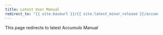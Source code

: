 ```yaml
---
title: Latest User Manual
redirect_to: "{{ site.baseurl }}/{{ site.latest_minor_release }}/accumulo_user_manual.html"
---
```


This page redirects to latest Accumulo Manual
